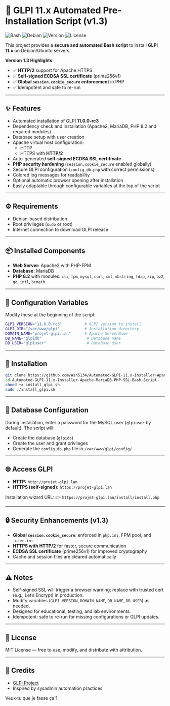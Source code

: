 # 🚀 GLPI 11.x Automated Pre-Installation Script (v1.3)

![Bash](https://img.shields.io/badge/Script-Bash-green)
![Debian](https://img.shields.io/badge/OS-Debian%2FUbuntu-blue)
![Version](https://img.shields.io/badge/Version-1.3-orange)
![License](https://img.shields.io/badge/License-MIT-lightgrey)

This project provides a **secure and automated Bash script** to install **GLPI 11.x** on Debian/Ubuntu servers.  

**Version 1.3 Highlights**:  
- ✅ **HTTP/2** support for Apache HTTPS  
- ✅ **Self-signed ECDSA SSL certificate** (prime256v1)  
- ✅ **Global `session.cookie_secure` enforcement** in PHP  
- ✅ Idempotent and safe to re-run  

---

## ✨ Features

- Automated installation of GLPI **11.0.0-rc3**
- Dependency check and installation (Apache2, MariaDB, PHP 8.2 and required modules)
- Database setup with user creation
- Apache virtual host configuration:
  - HTTP
  - HTTPS with **HTTP/2**
- Auto-generated **self-signed ECDSA SSL certificate**
- **PHP security hardening** (`session.cookie_secure` enabled globally)
- Secure GLPI configuration (`config_db.php` with correct permissions)
- Colored log messages for readability
- Optional automatic browser opening after installation
- Easily adaptable through configurable variables at the top of the script

---

## ⚙️ Requirements

- Debian-based distribution  
- Root privileges (`sudo` or root)  
- Internet connection to download GLPI release  

---

## 📦 Installed Components

- **Web Server:** Apache2 with PHP-FPM  
- **Database:** MariaDB  
- **PHP 8.2** with modules: `cli`, `fpm`, `mysql`, `curl`, `xml`, `mbstring`, `ldap`, `zip`, `bz2`, `gd`, `intl`, `bcmath`

---

## 🔧 Configuration Variables

Modify these at the beginning of the script:

```bash
GLPI_VERSION="11.0.0-rc3"          # GLPI version to install
GLPI_DIR="/var/www/glpi"           # Installation directory
DOMAIN_NAME="projet-glpi.lan"      # Apache ServerName
DB_NAME="glpidb"                    # Database name
DB_USER="glpiuser"                  # Database user
````

---

## 🚀 Installation

```bash
git clone https://github.com/Ash5134/Automated-GLPI-11.x-Installer-Apache-MariaDB-PHP-SSL-Bash-Script-.git
cd Automated-GLPI-11.x-Installer-Apache-MariaDB-PHP-SSL-Bash-Script-
chmod +x install_glpi.sh
sudo ./install_glpi.sh
```

---

## 🔑 Database Configuration

During installation, enter a password for the MySQL user (`glpiuser` by default).
The script will:

* Create the database (`glpidb`)
* Create the user and grant privileges
* Generate the `config_db.php` file in `/var/www/glpi/config/`

---

## 🌐 Access GLPI

* **HTTP:** `http://projet-glpi.lan`
* **HTTPS (self-signed):** `https://projet-glpi.lan`

Installation wizard URL:
👉 `https://projet-glpi.lan/install/install.php`

---

## 🔒 Security Enhancements (v1.3)

* **Global `session.cookie_secure`**: enforced in `php.ini`, FPM pool, and `.user.ini`
* **HTTPS with HTTP/2** for faster, secure communication
* **ECDSA SSL certificate** (prime256v1) for improved cryptography
* Cache and session files are cleared automatically

---

## ⚠️ Notes

* Self-signed SSL will trigger a browser warning; replace with trusted cert (e.g., Let’s Encrypt) in production.
* Modify variables (`GLPI_VERSION`, `DOMAIN_NAME`, `DB_NAME`, `DB_USER`) as needed.
* Designed for educational, testing, and lab environments.
* Idempotent: safe to re-run for missing configurations or GLPI updates.

---

## 📜 License

MIT License — free to use, modify, and distribute with attribution.

---

## 🙌 Credits

* [GLPI Project](https://glpi-project.org/)
* Inspired by sysadmin automation practices


Veux‑tu que je fasse ça ?
```
